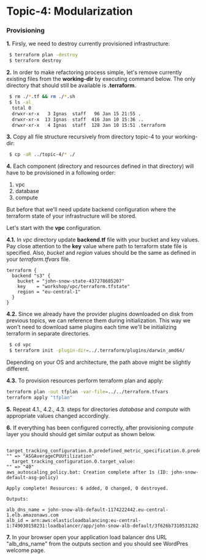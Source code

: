 # Topic-4: Modularization 

### Provisioning

**1.** Firsly, we need to destroy currently provisioned infrastructure:

```bash
 $ terraform plan -destroy
 $ terraform destroy
```

**2.** In order to make refactoring process simple, let's remove currently existing files from the **working-dir** by
executing command below. The only directory that should still be available is **.terraform**.

```bash
 $ rm ./*.tf && rm ./*.sh
 $ ls -al 
  total 0
  drwxr-xr-x   3 Ignas  staff   96 Jan 15 21:55 .
  drwxr-xr-x  13 Ignas  staff  416 Jan 10 15:36 ..
  drwxr-xr-x   4 Ignas  staff  128 Jan 10 15:51 .terraform
```

**3.** Copy all file structure recursively from directory topic-4 to your working-dir:

```bash
 $ cp -aR ../topic-4/* ./
```

**4.** Each component (directory and resources defined in that directory) will have to be provisioned in a following order:
1. vpc
2. database
3. compute


But before that we'll need update backend configuration where the terraform state of your infrastructure will be stored.

Let's start with the **vpc** configuration. 

**4.1.** In *vpc* directory update **backend.tf** file with your bucket and key values. Pay close attention to the **key**
value where path to terraform state file is specified. Also, *bucket* and *region* values should be the same as defined
in your *terraform.tfvars* file.

```hcl-terraform
terraform {
  backend "s3" {
    bucket = "john-snow-state-437278685207"
    key    = "workshop/vpc/terraform.tfstate"
    region = "eu-central-1"
  }
}
```

**4.2.** Since we already have the provider plugins downloaded on disk from previous topics, we can reference them during 
initialization. This way we won't need to download same plugins each time we'll be initializing terraform in separate directories. 

```bash
 $ cd vpc
 $ terraform init -plugin-dir=../.terraform/plugins/darwin_amd64/
```

Depending on your OS and architecture, the path above might be slightly different.

**4.3.** 
To provision resources perform terraform plan and apply:

```bash
terraform plan -out tfplan -var-file=../../terraform.tfvars
terraform apply "tfplan"
```

**5.** Repeat 4.1., 4.2., 4.3. steps for directories *database* and *compute* with appropriate values changed accordingly.

**6.** If everything has been configured correctly, after provisioning *compute* layer you should should get similar output 
as shown below. 

```hcl-terraform
  target_tracking_configuration.0.predefined_metric_specification.0.predefined_metric_type: "" => "ASGAverageCPUUtilization"
  target_tracking_configuration.0.target_value:                                             "" => "40"
aws_autoscaling_policy.bat: Creation complete after 1s (ID: john-snow-default-asg-policy)

Apply complete! Resources: 6 added, 0 changed, 0 destroyed.

Outputs:

alb_dns_name = john-snow-alb-default-1174222442.eu-central-1.elb.amazonaws.com
alb_id = arn:aws:elasticloadbalancing:eu-central-1:749030158231:loadbalancer/app/john-snow-alb-default/3f626b7310531282

```

**7.** In your browser open your application load balancer dns URL "alb_dns_name" from the outputs section and you should 
see WordPres welcome page.
